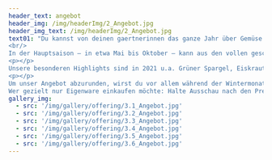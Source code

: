 ```yaml
---
header_text: angebot
header_img: /img/headerImg/2_Angebot.jpg
header_img_text: /img/headerImg/2_Angebot.jpg
text01: "Du kannst von deinen gaertnerinnen das ganze Jahr über Gemüse aus Eigenproduktion erwerben, in den Sommermonaten auch das ein oder andere Obst – an sich sind wir aber vorrangig ein Gemüsebaubetrieb. (Obstbau ist auch tatsächlich eine eigene Fachrichtung.)
<br/>
In der Hauptsaison – in etwa Mai bis Oktober – kann aus den vollen geschöpft werden. In den Monaten davor und danach dünnt das Angebot witterungsbedingt etwas aus. Verschaff dir hier gerne einen Überblick! Es kommen auch immer mal wieder Neuigkeiten hinzu, wenn wir etwas Spannendes entdecken, dass uns oder euch Spaß machen könnte.
<p></p>
Unsere besonderen Highlights sind in 2021 u.a. Grüner Spargel, Eiskraut, Wildkräutersalat, Rondini und Rosenkohl (das macht ja heute keiner mehr selbst).
<p></p>
Um unser Angebot abzurunden, wirst du vor allem während der Wintermonate auf den Märkten auch Zukauf aus der Region, Deutschland und Europa finden. Hier arbeiten wir, wo es geht, mit befreundeten Höfen aus der Region zusammen und beziehen alles andere über den Bio-Großhandel Terra Naturkost. <p></p>
Wer gezielt nur Eigenware einkaufen möchte: Halte Ausschau nach den Preisschildern mit der grünen Umrandung!"
gallery_img:
  - src: '/img/gallery/offering/3.1_Angebot.jpg'
  - src: '/img/gallery/offering/3.2_Angebot.jpg'
  - src: '/img/gallery/offering/3.3_Angebot.jpg'
  - src: '/img/gallery/offering/3.4_Angebot.jpg'
  - src: '/img/gallery/offering/3.5_Angebot.jpg'
  - src: '/img/gallery/offering/3.6_Angebot.jpg'
---
```

